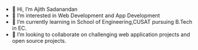 - 👋 Hi, I’m Ajith Sadanandan
- 👀 I’m interested in Web Development and App Development 
- 🌱 I’m currently learning in School of Engineering,CUSAT pursuing  B.Tech in EC.
- 💞️ I’m looking to collaborate on challenging web application projects and open source projects.



